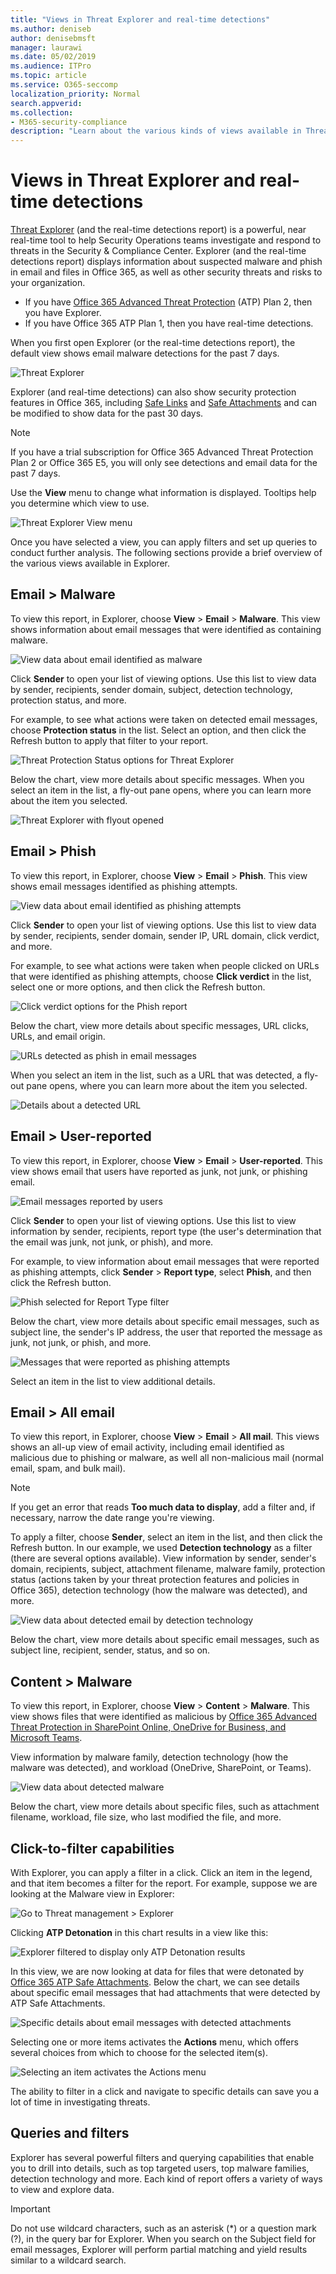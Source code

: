 ```yaml
---
title: "Views in Threat Explorer and real-time detections"
ms.author: deniseb
author: denisebmsft
manager: laurawi
ms.date: 05/02/2019
ms.audience: ITPro
ms.topic: article
ms.service: O365-seccomp
localization_priority: Normal
search.appverid:
ms.collection: 
- M365-security-compliance
description: "Learn about the various kinds of views available in Threat Explorer and real-time detections."
---
```


# Views in Threat Explorer and real-time detections

[Threat Explorer](use-explorer-in-security-and-compliance.md) (and the real-time detections report) is a powerful, near real-time tool to help Security Operations teams investigate and respond to threats in the Security &amp; Compliance Center. Explorer (and the real-time detections report) displays information about suspected malware and phish in email and files in Office 365, as well as other security threats and risks to your organization. 

- If you have [Office 365 Advanced Threat Protection](office-365-atp.md) (ATP) Plan 2, then you have Explorer.
- If you have Office 365 ATP Plan 1, then you have real-time detections.

When you first open Explorer (or the real-time detections report), the default view shows email malware detections for the past 7 days. 

![Threat Explorer](media/ThreatExplorerFirstOpened.png)

Explorer (and real-time detections) can also show security protection features in Office 365, including [Safe Links](atp-safe-links.md) and [Safe Attachments](atp-safe-attachments.md) and can be modified to show data for the past 30 days. 

> [!NOTE]
> If you have a trial subscription for Office 365 Advanced Threat Protection Plan 2 or Office 365 E5, you will only see detections and email data for the past 7 days.
  
Use the **View** menu to change what information is displayed. Tooltips help you determine which view to use.
  
![Threat Explorer View menu](media/ThreatExplorerViewMenu.png)

Once you have selected a view, you can apply filters and set up queries to conduct further analysis. The following sections provide a brief overview of the various views available in Explorer.  

## Email > Malware

To view this report, in Explorer, choose **View** > **Email** > **Malware**. This view shows information about email messages that were identified as containing malware.  

![View data about email identified as malware](media/ExplorerEmailMalwareMenu.png) 

Click **Sender** to open your list of viewing options. Use this list to view data by sender, recipients, sender domain, subject, detection technology, protection status, and more. 

For example, to see what actions were taken on detected email messages, choose **Protection status** in the list. Select an option, and then click the Refresh button to apply that filter to your report.

![Threat Protection Status options for Threat Explorer](media/ThreatExplorerProtectionStatusOptions.png)

Below the chart, view more details about specific messages. When you select an item in the list, a fly-out pane opens, where you can learn more about the item you selected. 

![Threat Explorer with flyout opened](media/ThreatExplorerMalwareItemSelectedFlyout.png)

## Email > Phish

To view this report, in Explorer, choose **View** > **Email** > **Phish**. This view shows email messages identified as phishing attempts.  

![View data about email identified as phishing attempts](media/ThreatExplorerEmailPhish.png) 

Click **Sender** to open your list of viewing options. Use this list to view data by sender, recipients, sender domain, sender IP, URL domain, click verdict, and more. 

For example, to see what actions were taken when people clicked on URLs that were identified as phishing attempts, choose **Click verdict** in the list, select one or more options, and then click the Refresh button.

![Click verdict options for the Phish report](media/ThreatExplorerEmailPhishClickVerdictOptions.png)

Below the chart, view more details about specific messages, URL clicks, URLs, and email origin. 

![URLs detected as phish in email messages](media/ThreatExplorerEmailPhishURLs.png)

When you select an item in the list, such as a URL that was detected, a fly-out pane opens, where you can learn more about the item you selected. 

![Details about a detected URL](media/ThreatExplorerEmailPhishURLDetails.png)

## Email > User-reported

To view this report, in Explorer, choose **View** > **Email** > **User-reported**. This view shows email that users have reported as junk, not junk, or phishing email. 

![Email messages reported by users](media/ThreatExplorerEmailUserReportedViewOptions.png) 

Click **Sender** to open your list of viewing options. Use this list to view information by sender, recipients, report type (the user's determination that the email was junk, not junk, or phish), and more. 

For example, to view information about email messages that were reported as phishing attempts, click **Sender** > **Report type**, select **Phish**, and then click the Refresh button.

![Phish selected for Report Type filter](media/ThreatExplorerEmailUserReportedPhishSelected.png)

Below the chart, view more details about specific email messages, such as subject line, the sender's IP address, the user that reported the message as junk, not junk, or phish, and more. 

![Messages that were reported as phishing attempts](media/ThreatExplorerEmailPhishUserReportedPhishDetails.png)

Select an item in the list to view additional details.

## Email > All email

To view this report, in Explorer, choose **View** > **Email** > **All mail**. This views shows an all-up view of email activity, including email identified as malicious due to phishing or malware, as well all non-malicious mail (normal email, spam, and bulk mail). 

> [!NOTE]
> If you get an error that reads **Too much data to display**, add a filter and, if necessary, narrow the date range you're viewing. 

To apply a filter, choose **Sender**, select an item in the list, and then click the Refresh button. In our example, we used **Detection technology** as a filter (there are several options available). View information by sender, sender's domain, recipients, subject, attachment filename, malware family, protection status (actions taken by your threat protection features and policies in Office 365), detection technology (how the malware was detected), and more. 

![View data about detected email by detection technology](media/0c032eb3-6021-4174-9f06-ff8f30c245ca.png) 

Below the chart, view more details about specific email messages, such as subject line, recipient, sender, status, and so on. 

## Content > Malware

To view this report, in Explorer, choose **View** > **Content** > **Malware**. This view shows files that were identified as malicious by [Office 365 Advanced Threat Protection in SharePoint Online, OneDrive for Business, and Microsoft Teams](atp-for-spo-odb-and-teams.md).

View information by malware family, detection technology (how the malware was detected), and workload (OneDrive, SharePoint, or Teams). 

![View data about detected malware](media/d11dc568-b091-4159-b261-df13d76b520b.png)  

Below the chart, view more details about specific files, such as attachment filename, workload, file size, who last modified the file, and more. 
  
## Click-to-filter capabilities

With Explorer, you can apply a filter in a click. Click an item in the legend, and that item becomes a filter for the report. For example, suppose we are looking at the Malware view in Explorer:
  
![Go to Threat management \> Explorer](media/cab32fa2-66f1-4ad5-bc1d-2bac4dbeb48c.png)
  
Clicking **ATP Detonation** in this chart results in a view like this: 
  
![Explorer filtered to display only ATP Detonation results](media/7241d7dd-27bc-467d-9db8-6e806c49df14.png)
  
In this view, we are now looking at data for files that were detonated by [Office 365 ATP Safe Attachments](atp-safe-attachments.md). Below the chart, we can see details about specific email messages that had attachments that were detected by ATP Safe Attachments.
  
![Specific details about email messages with detected attachments](media/c91fb05c-d1d4-4085-acc6-f7008a415c2a.png)
  
Selecting one or more items activates the **Actions** menu, which offers several choices from which to choose for the selected item(s). 
  
![Selecting an item activates the Actions menu](media/95f127a4-1b2a-4a76-88b9-096e3ba27d1b.png)
  
The ability to filter in a click and navigate to specific details can save you a lot of time in investigating threats.

## Queries and filters

Explorer has several powerful filters and querying capabilities that enable you to drill into details, such as top targeted users, top malware families, detection technology and more. Each kind of report offers a variety of ways to view and explore data.

> [!IMPORTANT]
> Do not use wildcard characters, such as an asterisk (*) or a question mark (?), in the query bar for Explorer. When you search on the Subject field for email messages, Explorer will perform partial matching and yield results similar to a wildcard search.
